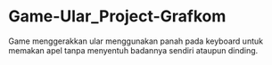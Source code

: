 # Game-Ular_Project-Grafkom
Game menggerakkan ular menggunakan panah pada keyboard untuk memakan apel tanpa menyentuh badannya sendiri ataupun dinding.
